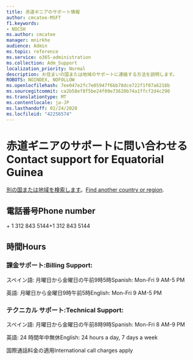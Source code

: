 ```yaml
---
title: 赤道ギニアのサポート情報
author: cmcatee-MSFT
f1.keywords:
- NOCSH
ms.author: cmcatee
manager: mnirkhe
audience: Admin
ms.topic: reference
ms.service: o365-administration
ms.collection: Adm_Support
localization_priority: Normal
description: お住まいの国または地域のサポートに連絡する方法を説明します。
ROBOTS: NOINDEX, NOFOLLOW
ms.openlocfilehash: 7ee047e2fc7e05947f6bb78dce722f1f07a6218b
ms.sourcegitcommit: ca2b58ef8f5be24f09e73620b74a1ffcf2d4c290
ms.translationtype: MT
ms.contentlocale: ja-JP
ms.lasthandoff: 02/24/2020
ms.locfileid: "42256574"
---
```

# <a name="contact-support-for-equatorial-guinea"></a><span data-ttu-id="fc327-103">赤道ギニアのサポートに問い合わせる</span><span class="sxs-lookup"><span data-stu-id="fc327-103">Contact support for Equatorial Guinea</span></span>

<span data-ttu-id="fc327-104">[別の国または地域を検索します](../contact-support-for-business-products.md)。</span><span class="sxs-lookup"><span data-stu-id="fc327-104">[Find another country or region](../contact-support-for-business-products.md).</span></span>

## <a name="phone-number"></a><span data-ttu-id="fc327-105">電話番号</span><span class="sxs-lookup"><span data-stu-id="fc327-105">Phone number</span></span>
<span data-ttu-id="fc327-106">+ 1 312 843 5144</span><span class="sxs-lookup"><span data-stu-id="fc327-106">+1 312 843 5144</span></span>

## <a name="hours"></a><span data-ttu-id="fc327-107">時間</span><span class="sxs-lookup"><span data-stu-id="fc327-107">Hours</span></span>
### <a name="billing-support"></a><span data-ttu-id="fc327-108">課金サポート:</span><span class="sxs-lookup"><span data-stu-id="fc327-108">Billing Support:</span></span>

<span data-ttu-id="fc327-109">スペイン語: 月曜日から金曜日の午前9時5時</span><span class="sxs-lookup"><span data-stu-id="fc327-109">Spanish: Mon-Fri 9 AM-5 PM</span></span>

<span data-ttu-id="fc327-110">英語: 月曜日から金曜日9時午前5時</span><span class="sxs-lookup"><span data-stu-id="fc327-110">English: Mon-Fri 9 AM-5 PM</span></span>

### <a name="technical-support"></a><span data-ttu-id="fc327-111">テクニカル サポート:</span><span class="sxs-lookup"><span data-stu-id="fc327-111">Technical Support:</span></span>

<span data-ttu-id="fc327-112">スペイン語: 月曜日から金曜日の午前8時9時</span><span class="sxs-lookup"><span data-stu-id="fc327-112">Spanish: Mon-Fri 8 AM-9 PM</span></span>

<span data-ttu-id="fc327-113">英語: 24 時間年中無休</span><span class="sxs-lookup"><span data-stu-id="fc327-113">English: 24 hours a day, 7 days a week</span></span>

<span data-ttu-id="fc327-114">国際通話料金の適用</span><span class="sxs-lookup"><span data-stu-id="fc327-114">International call charges apply</span></span>